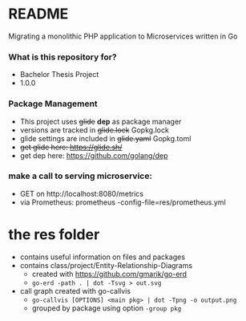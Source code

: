 # README #

Migrating a monolithic PHP application to Microservices written in Go

### What is this repository for? ###

* Bachelor Thesis Project
* 1.0.0

### Package Management
* This project uses ~~glide~~ **dep** as package manager
* versions are tracked in ~~glide.lock~~ Gopkg.lock
* glide settings are included in ~~glide.yaml~~ Gopkg.toml
* ~~get glide here: https://glide.sh/~~
* get dep here: https://github.com/golang/dep

### make a call to serving microservice:
- GET on http://localhost:8080/metrics
- via Prometheus: prometheus -config-file=res/prometheus.yml

# the res folder
- contains useful information on files and packages
- contains class/project/Entity-Relationship-Diagrams
    + created with https://github.com/gmarik/go-erd
    + ```go-erd -path . | dot -Tsvg > out.svg```
- call graph created with go-callvis
    + ```go-callvis [OPTIONS] <main pkg> | dot -Tpng -o output.png```
    + grouped by package using option ```-group pkg```